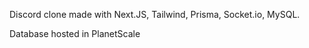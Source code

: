 Discord clone made with Next.JS, Tailwind, Prisma, Socket.io, MySQL.

Database hosted in PlanetScale
